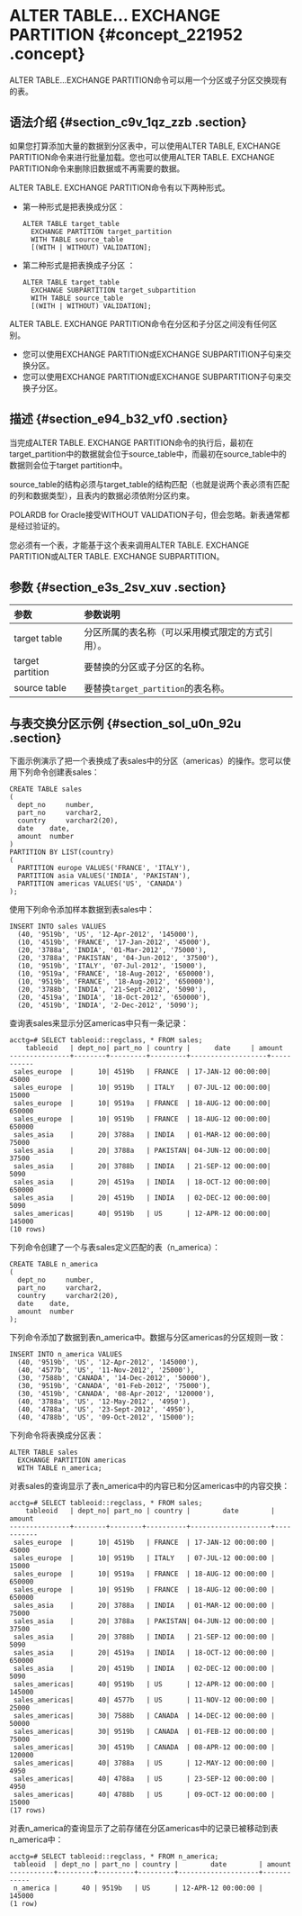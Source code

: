 # ALTER TABLE… EXCHANGE PARTITION {#concept_221952 .concept}

ALTER TABLE...EXCHANGE PARTITION命令可以用一个分区或子分区交换现有的表。

## 语法介绍 {#section_c9v_1qz_zzb .section}

如果您打算添加大量的数据到分区表中，可以使用ALTER TABLE, EXCHANGE PARTITION命令来进行批量加载。您也可以使用ALTER TABLE. EXCHANGE PARTITION命令来删除旧数据或不再需要的数据。

ALTER TABLE. EXCHANGE PARTITION命令有以下两种形式。

-   第一种形式是把表换成分区：

    ``` {#codeblock_ajv_1in_cpd}
    ALTER TABLE target_table 
      EXCHANGE PARTITION target_partition 
      WITH TABLE source_table 
      [(WITH | WITHOUT) VALIDATION];
    ```

-   第二种形式是把表换成子分区 ：

    ``` {#codeblock_611_x3y_xkv}
    ALTER TABLE target_table 
      EXCHANGE SUBPARTITION target_subpartition 
      WITH TABLE source_table 
      [(WITH | WITHOUT) VALIDATION];
    ```


ALTER TABLE. EXCHANGE PARTITION命令在分区和子分区之间没有任何区别。

-   您可以使用EXCHANGE PARTITION或EXCHANGE SUBPARTITION子句来交换分区。
-   您可以使用EXCHANGE PARTITION或EXCHANGE SUBPARTITION子句来交换子分区。

## 描述 {#section_e94_b32_vf0 .section}

当完成ALTER TABLE. EXCHANGE PARTITION命令的执行后，最初在target\_partition中的数据就会位于source\_table中，而最初在source\_table中的数据则会位于target partition中。

source\_table的结构必须与target\_table的结构匹配（也就是说两个表必须有匹配的列和数据类型），且表内的数据必须依附分区约束。

POLARDB for Oracle接受WITHOUT VALIDATION子句，但会忽略。新表通常都是经过验证的。

您必须有一个表，才能基于这个表来调用ALTER TABLE. EXCHANGE PARTITION或ALTER TABLE. EXCHANGE SUBPARTITION。

## 参数 {#section_e3s_2sv_xuv .section}

|参数|参数说明|
|:-|:---|
|target table|分区所属的表名称（可以采用模式限定的方式引用）。|
|target partition|要替换的分区或子分区的名称。|
|source table|要替换`target_partition`的表名称。|

## 与表交换分区示例 {#section_sol_u0n_92u .section}

下面示例演示了把一个表换成了表sales中的分区（americas）的操作。您可以使用下列命令创建表sales：

``` {#codeblock_13i_1tp_dgr}
CREATE TABLE sales
(
  dept_no     number,   
  part_no     varchar2,
  country     varchar2(20),
  date    date,
  amount  number
)
PARTITION BY LIST(country)
(
  PARTITION europe VALUES('FRANCE', 'ITALY'),
  PARTITION asia VALUES('INDIA', 'PAKISTAN'),
  PARTITION americas VALUES('US', 'CANADA')
);
```

使用下列命令添加样本数据到表sales中：

``` {#codeblock_q76_iof_jk4}
INSERT INTO sales VALUES
  (40, '9519b', 'US', '12-Apr-2012', '145000'),
  (10, '4519b', 'FRANCE', '17-Jan-2012', '45000'),
  (20, '3788a', 'INDIA', '01-Mar-2012', '75000'),
  (20, '3788a', 'PAKISTAN', '04-Jun-2012', '37500'),
  (10, '9519b', 'ITALY', '07-Jul-2012', '15000'),
  (10, '9519a', 'FRANCE', '18-Aug-2012', '650000'),
  (10, '9519b', 'FRANCE', '18-Aug-2012', '650000'),
  (20, '3788b', 'INDIA', '21-Sept-2012', '5090'),
  (20, '4519a', 'INDIA', '18-Oct-2012', '650000'),
  (20, '4519b', 'INDIA', '2-Dec-2012', '5090');
```

查询表sales来显示分区americas中只有一条记录：

``` {#codeblock_gsu_vmx_ass}
acctg=# SELECT tableoid::regclass, * FROM sales;
    tableoid   | dept_no| part_no | country |      date     | amount 
---------------+--------+---------+---------+-------------------+-----------
 sales_europe  |      10| 4519b   | FRANCE  | 17-JAN-12 00:00:00|      45000
 sales_europe  |      10| 9519b   | ITALY   | 07-JUL-12 00:00:00|      15000
 sales_europe  |      10| 9519a   | FRANCE  | 18-AUG-12 00:00:00|     650000
 sales_europe  |      10| 9519b   | FRANCE  | 18-AUG-12 00:00:00|     650000
 sales_asia    |      20| 3788a   | INDIA   | 01-MAR-12 00:00:00|      75000
 sales_asia    |      20| 3788a   | PAKISTAN| 04-JUN-12 00:00:00|      37500
 sales_asia    |      20| 3788b   | INDIA   | 21-SEP-12 00:00:00|       5090
 sales_asia    |      20| 4519a   | INDIA   | 18-OCT-12 00:00:00|     650000
 sales_asia    |      20| 4519b   | INDIA   | 02-DEC-12 00:00:00|       5090
 sales_americas|      40| 9519b   | US      | 12-APR-12 00:00:00|     145000
(10 rows)
```

下列命令创建了一个与表sales定义匹配的表（n\_america）：

``` {#codeblock_to8_yjn_997}
CREATE TABLE n_america
(
  dept_no     number,   
  part_no     varchar2,
  country     varchar2(20),
  date    date,
  amount  number
);
```

下列命令添加了数据到表n\_america中。数据与分区americas的分区规则一致：

``` {#codeblock_yh0_qzp_cf5}
INSERT INTO n_america VALUES
  (40, '9519b', 'US', '12-Apr-2012', '145000'),
  (40, '4577b', 'US', '11-Nov-2012', '25000'),
  (30, '7588b', 'CANADA', '14-Dec-2012', '50000'),
  (30, '9519b', 'CANADA', '01-Feb-2012', '75000'),
  (30, '4519b', 'CANADA', '08-Apr-2012', '120000'),
  (40, '3788a', 'US', '12-May-2012', '4950'),
  (40, '4788a', 'US', '23-Sept-2012', '4950'),
  (40, '4788b', 'US', '09-Oct-2012', '15000');
```

下列命令将表换成分区表：

``` {#codeblock_c1q_etv_zh9}
ALTER TABLE sales 
  EXCHANGE PARTITION americas 
  WITH TABLE n_america; 
```

对表sales的查询显示了表n\_america中的内容已和分区americas中的内容交换：

``` {#codeblock_0jl_nkg_osw}
acctg=# SELECT tableoid::regclass, * FROM sales;
    tableoid   | dept_no| part_no | country |        date        | amount 
---------------+--------+--------+----------+--------------------+-----------
 sales_europe  |      10| 4519b   | FRANCE  | 17-JAN-12 00:00:00 |      45000
 sales_europe  |      10| 9519b   | ITALY   | 07-JUL-12 00:00:00 |      15000
 sales_europe  |      10| 9519a   | FRANCE  | 18-AUG-12 00:00:00 |     650000
 sales_europe  |      10| 9519b   | FRANCE  | 18-AUG-12 00:00:00 |     650000
 sales_asia    |      20| 3788a   | INDIA   | 01-MAR-12 00:00:00 |      75000
 sales_asia    |      20| 3788a   | PAKISTAN| 04-JUN-12 00:00:00 |      37500
 sales_asia    |      20| 3788b   | INDIA   | 21-SEP-12 00:00:00 |       5090
 sales_asia    |      20| 4519a   | INDIA   | 18-OCT-12 00:00:00 |     650000
 sales_asia    |      20| 4519b   | INDIA   | 02-DEC-12 00:00:00 |       5090
 sales_americas|      40| 9519b   | US      | 12-APR-12 00:00:00 |     145000
 sales_americas|      40| 4577b   | US      | 11-NOV-12 00:00:00 |      25000
 sales_americas|      30| 7588b   | CANADA  | 14-DEC-12 00:00:00 |      50000
 sales_americas|      30| 9519b   | CANADA  | 01-FEB-12 00:00:00 |      75000
 sales_americas|      30| 4519b   | CANADA  | 08-APR-12 00:00:00 |     120000
 sales_americas|      40| 3788a   | US      | 12-MAY-12 00:00:00 |       4950
 sales_americas|      40| 4788a   | US      | 23-SEP-12 00:00:00 |       4950
 sales_americas|      40| 4788b   | US      | 09-OCT-12 00:00:00 |      15000
(17 rows)
```

对表n\_america的查询显示了之前存储在分区americas中的记录已被移动到表n\_america中：

``` {#codeblock_ggi_qcq_53j}
acctg=# SELECT tableoid::regclass, * FROM n_america;
 tableoid  | dept_no | part_no | country |        date        | amount 
-----------+---------+---------+---------+--------------------+------------
 n_america |      40 | 9519b   | US      | 12-APR-12 00:00:00 |     145000
(1 row)
```

